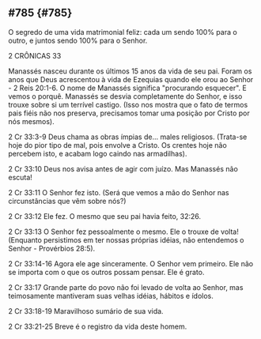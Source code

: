 ## #785 {#785}

O segredo de uma vida matrimonial feliz: cada um sendo 100% para o outro, e juntos sendo 100% para o Senhor.

2 CRÔNICAS 33

Manassés nasceu durante os últimos 15 anos da vida de seu pai. Foram os anos que Deus acrescentou à vida de Ezequias quando ele orou ao Senhor - 2 Reis 20:1-6\. O nome de Manassés significa &quot;procurando esquecer&quot;. E vemos o porquê. Manassés se desvia completamente do Senhor, e isso trouxe sobre si um terrível castigo. (Isso nos mostra que o fato de termos pais fiéis não nos preserva, precisamos tomar uma posição por Cristo por nós mesmos).

2 Cr 33:3-9 Deus chama as obras ímpias de... males religiosos. (Trata-se hoje do pior tipo de mal, pois envolve a Cristo. Os crentes hoje não percebem isto, e acabam logo caindo nas armadilhas).

2 Cr 33:10 Deus nos avisa antes de agir com juízo. Mas Manassés não escuta!

2 Cr 33:11 O Senhor fez isto. (Será que vemos a mão do Senhor nas circunstâncias que vêm sobre nós?)

2 Cr 33:12 Ele fez. O mesmo que seu pai havia feito, 32:26.

2 Cr 33:13 O Senhor fez pessoalmente o mesmo. Ele o trouxe de volta! (Enquanto persistimos em ter nossas próprias idéias, não entendemos o Senhor - Provérbios 28:5).

2 Cr 33:14-16 Agora ele age sinceramente. O Senhor vem primeiro. Ele não se importa com o que os outros possam pensar. Ele é grato.

2 Cr 33:17 Grande parte do povo não foi levado de volta ao Senhor, mas teimosamente mantiveram suas velhas idéias, hábitos e ídolos.

2 Cr 33:18-19 Maravilhoso sumário de sua vida.

2 Cr 33:21-25 Breve é o registro da vida deste homem.